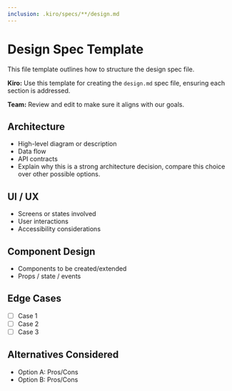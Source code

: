 ```yaml
---
inclusion: .kiro/specs/**/design.md
---
```


# Design Spec Template

This file template outlines how to structure the design spec file.

**Kiro:** Use this template for creating the `design.md` spec file, ensuring each section is addressed.

**Team:** Review and edit to make sure it aligns with our goals.

## Architecture

- High-level diagram or description
- Data flow
- API contracts
- Explain why this is a strong architecture decision, compare this choice over other possible options.

## UI / UX

- Screens or states involved
- User interactions
- Accessibility considerations

## Component Design

- Components to be created/extended
- Props / state / events

## Edge Cases

- [ ] Case 1
- [ ] Case 2
- [ ] Case 3

## Alternatives Considered

- Option A: Pros/Cons
- Option B: Pros/Cons
